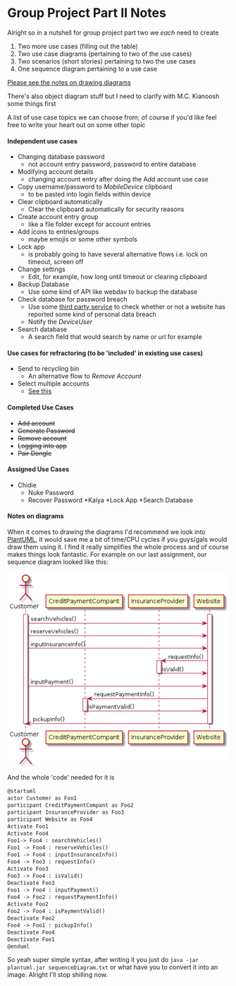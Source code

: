 # Group Project Part II Notes

Alright so in a nutshell for group project part two we _each_ need to create
1. Two more use cases (filling out the table)
2. Two use case diagrams (pertaining to two of the use cases)
3. Two scenarios (short stories) pertaining to two the use cases
4. One sequence diagram pertaining to a use case

[Please see the notes on drawing diagrams](#notes-on-diagrams)

There's also object diagram stuff but I need to clarify with M.C. Kianoosh some things first

A list of use case topics we can choose from; of course if you'd like feel free to write your heart out on some other topic

#### Independent use cases
* Changing database password 
  * not account entry password, password to entire database
* Modifying account details 
  * changing account entry after doing the Add account use case
* Copy username/password to _MobileDevice_ clipboard 
  * to be pasted into login fields within device
* Clear clipboard automatically
  * Clear the clipboard automatically for security reasons
* Create account entry group 
  * like a file folder except for account entries
* Add icons to entries/groups
  * maybe emojis or some other symbols
* Lock app 
  * is probably going to have several alternative flows i.e. lock on timeout, screen off
* Change settings
  * Edit, for example, how long until timeout or clearing clipboard
* Backup Database
  * Use some kind of API like webdav to backup the database
* Check database for password breach
  * Use some [third party service](https://haveibeenpwned.com/) to check whether or not a website has reported some kind of personal data breach 
  * Notify the _DeviceUser_
* Search database
  * A search field that would search by name or url for example

#### Use cases for refractoring (to be 'included' in existing use cases)
* Send to recycling bin
  * An alternative flow to _Remove Account_
* Select multiple accounts
  * [See this](https://material.io/design/interaction/selection.html#item-selection)


#### Completed Use Cases 
* ~~Add account~~
* ~~Generate Password~~
* ~~Remove account~~
* ~~Logging into app~~
* ~~Pair Dongle~~

#### Assigned Use Cases
* Chidie
  * Nuke Password
  * Recover Password
*Kaiya
  *Lock App
  *Search Database 

#### Notes on diagrams
When it comes to drawing the diagrams I'd recommend we look into [PlantUML](https://plantuml.com/starting), it would save me a bit of time/CPU cycles if you guys/gals would draw them using it. I find it really simplifies the whole process and of course makes things look fantastic. For example on our last assignment, our sequence diagram looked like this:

![Sequence Diagram](seqdiag.png)

And the whole 'code' needed for it is

```
@startuml
actor Customer as Foo1
participant CreditPaymentCompant as Foo2
participant InsuranceProvider as Foo3
participant Website as Foo4
Activate Foo1
Activate Foo4
Foo1-> Foo4 : searchVehicles() 
Foo1 -> Foo4 : reserveVehicles() 
Foo1 -> Foo4 : inputInsuranceInfo() 
Foo4 -> Foo3 : requestInfo()
Activate Foo3
Foo3 -> Foo4 : isValid()
Deactivate Foo3
Foo1 -> Foo4 : inputPayment() 
Foo4 -> Foo2 : requestPaymentInfo()
Activate Foo2
Foo2 -> Foo4 : isPaymentValid()
Deactivate Foo2
Foo4 -> Foo1 : pickupInfo()
Deactivate Foo4
Deactivate Foo1
@enduml
```

So yeah super simple syntax, after writing it you just do `java -jar plantuml.jar sequenceDiagram.txt` or what have you to convert it into an image. Alright I'll stop shilling now.

